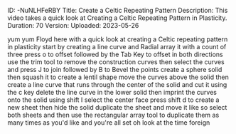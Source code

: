 ID: -NuNLHFeRBY
Title: Create a Celtic Repeating Pattern
Description: This video takes a quick look at Creating a Celtic Repeating Pattern in Plasticity.
Duration: 70
Version: 
Uploaded: 2023-05-26

yum yum Floyd here with a quick look at
creating a Celtic repeating pattern in
plasticity start by creating a line
curve and Radial array it with a count
of three press o to offset followed by
the Tab Key to offset in both directions
use the trim tool to remove the
construction curves then select the
curves and press J to join followed by B
to Bevel the points
create a sphere solid then squash it to
create a lentil shape
move the curves above the solid
then create a line curve that runs
through the center of the solid and cut
it using the c key
delete the line curve in the lower solid
then imprint the curves onto the solid
using shift I
select the center face
press shift d to create a new sheet then
hide the solid duplicate the sheet and
move it like so
select both sheets and then use the
rectangular array tool to duplicate them
as many times as you'd like
and you're all set
oh look at the time
foreign
